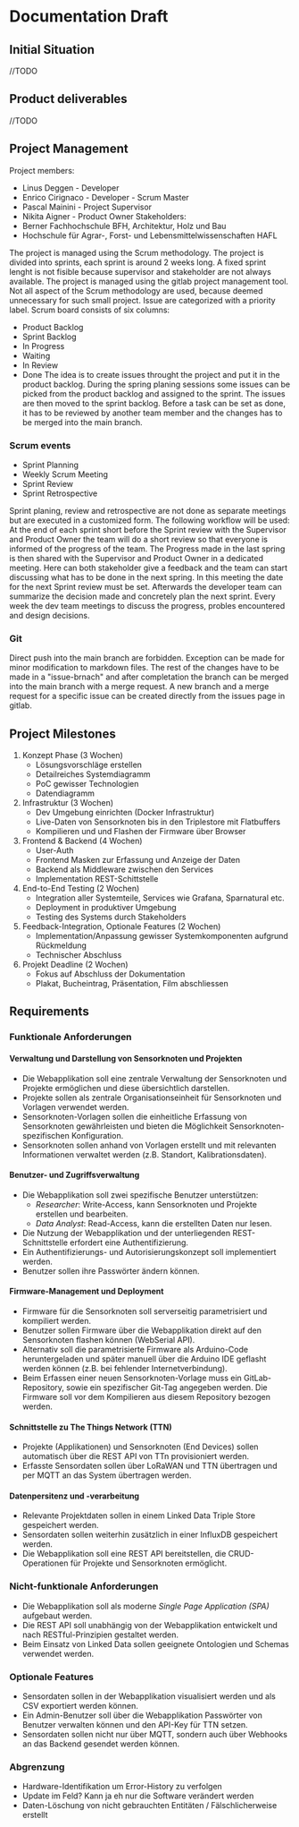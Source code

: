 # Documentation Draft
## Initial Situation
//TODO
## Product deliverables
//TODO
## Project Management
Project members:
- Linus Deggen - Developer
- Enrico Cirignaco - Developer - Scrum Master
- Pascal Mainini - Project Supervisor
- Nikita Aigner - Product Owner
Stakeholders:
- Berner Fachhochschule BFH, Architektur, Holz und Bau
- Hochschule für Agrar-, Forst- und Lebensmittelwissenschaften HAFL

The project is managed using the Scrum methodology. The project is divided into sprints, each sprint is around 2 weeks long. A fixed sprint lenght is not fisible because supervisor and stakeholder are not always available. The project is managed using the gitlab project management tool. Not all aspect of the Scrum methodology are used, because deemed unnecessary for such small project. Issue are categorized with a priority label. 
Scrum board consists of six columns:
- Product Backlog
- Sprint Backlog
- In Progress
- Waiting
- In Review
- Done
The idea is to create issues throught the project and put it in the product backlog. During the spring planing sessions some issues can be picked from the product backlog and assigned to the sprint. The issues are then moved to the sprint backlog. Before a task can be set as done, it has to be reviewed by another team member and the changes has to be merged into the main branch.   
### Scrum events
- Sprint Planning
- Weekly Scrum Meeting
- Sprint Review
- Sprint Retrospective

Sprint planing, review and retrospective are not done as separate meetings but are executed in a customized form. The following workflow will be used: At the end of each sprint short before the Sprint review with the Supervisor and Product Owner the team will do a short review so that everyone is informed of the progress of the team. The Progress made in the last spring is then shared with the Supervisor and Product Owner in a dedicated meeting. Here can both stakeholder give a feedback and the team can start discussing what has to be done in the next spring. In this meeting the date for the next Sprint review must be set. Afterwards the developer team can summarize the decision made and concretely plan the next sprint. Every week the dev team meetings to discuss the progress, probles encountered and design decisions.
### Git
Direct push into the main branch are forbidden. Exception can be made for minor modification to markdown files. The rest of the changes have to be made in a "issue-brnach" and after completation the branch can be merged into the main branch with a merge request. A new branch and a merge request for a specific issue can be created directly from the issues page in gitlab.

## Project Milestones

1. Konzept Phase (3 Wochen)
    - Lösungsvorschläge erstellen
    - Detailreiches Systemdiagramm
    - PoC gewisser Technologien
    - Datendiagramm
2. Infrastruktur (3 Wochen)
    - Dev Umgebung einrichten (Docker Infrastruktur)
    - Live-Daten von Sensorknoten bis in den Triplestore mit Flatbuffers
    - Kompilieren und und Flashen der Firmware über Browser
3. Frontend & Backend (4 Wochen)
    - User-Auth
    - Frontend Masken zur Erfassung und Anzeige der Daten
    - Backend als Middleware zwischen den Services
    - Implementation REST-Schittstelle
4. End-to-End Testing (2 Wochen)
    - Integration aller Systemteile, Services wie Grafana, Sparnatural etc.
    - Deployment in produktiver Umgebung
    - Testing des Systems durch Stakeholders
5. Feedback-Integration, Optionale Features (2 Wochen)
    - Implementation/Anpassung gewisser Systemkomponenten aufgrund Rückmeldung
    - Technischer Abschluss
6. Projekt Deadline (2 Wochen)
    - Fokus auf Abschluss der Dokumentation
    - Plakat, Bucheintrag, Präsentation, Film abschliessen

## Requirements
### Funktionale Anforderungen

#### Verwaltung und Darstellung von Sensorknoten und Projekten
- Die Webapplikation soll eine zentrale Verwaltung der Sensorknoten und Projekte ermöglichen und diese übersichtlich darstellen.
- Projekte sollen als zentrale Organisationseinheit für Sensorknoten und Vorlagen verwendet werden.
- Sensorknoten-Vorlagen sollen die einheitliche Erfassung von Sensorknoten gewährleisten und bieten die Möglichkeit Sensorknoten-spezifischen Konfiguration.
- Sensorknoten sollen anhand von Vorlagen erstellt und mit relevanten Informationen verwaltet werden (z.B. Standort, Kalibrationsdaten).

#### Benutzer- und Zugriffsverwaltung
- Die Webapplikation soll zwei spezifische Benutzer unterstützen:
    - *Researcher*: Write-Access, kann Sensorknoten und Projekte erstellen und bearbeiten.
    - *Data Analyst*: Read-Access, kann die erstellten Daten nur lesen.
- Die Nutzung der Webapplikation und der unterliegenden REST-Schnittstelle erfordert eine Authentifizierung.
- Ein Authentifizierungs- und Autorisierungskonzept soll implementiert werden.
- Benutzer sollen ihre Passwörter ändern können.

#### Firmware-Management und Deployment
- Firmware für die Sensorknoten soll serverseitig parametrisiert und kompiliert werden.
- Benutzer sollen Firmware über die Webapplikation direkt auf den Sensorknoten flashen können (WebSerial API).
- Alternativ soll die parametrisierte Firmware als Arduino-Code heruntergeladen und später manuell über die Arduino IDE geflasht werden können (z.B. bei fehlender Internetverbindung).
- Beim Erfassen einer neuen Sensorknoten-Vorlage muss ein GitLab-Repository, sowie ein spezifischer Git-Tag angegeben werden. Die Firmware soll vor dem Kompilieren aus diesem Repository bezogen werden.

#### Schnittstelle zu The Things Network (TTN)
- Projekte (Applikationen) und Sensorknoten (End Devices) sollen automatisch über die REST API von TTn provisioniert werden.
- Erfasste Sensordaten sollen über LoRaWAN und TTN übertragen und per MQTT an das System übertragen werden.

#### Datenpersitenz und -verarbeitung
- Relevante Projektdaten sollen in einem Linked Data Triple Store gespeichert werden.
- Sensordaten sollen weiterhin zusätzlich in einer InfluxDB gespeichert werden.
- Die Webapplikation soll eine REST API bereitstellen, die CRUD-Operationen für Projekte und Sensorknoten ermöglicht.

### Nicht-funktionale Anforderungen
- Die Webapplikation soll als moderne *Single Page Application (SPA)* aufgebaut werden.
- Die REST API soll unabhängig von der Webapplikation entwickelt und nach RESTful-Prinzipien gestaltet werden.
- Beim Einsatz von Linked Data sollen geeignete Ontologien und Schemas verwendet werden.

### Optionale Features
- Sensordaten sollen in der Webapplikation visualisiert werden und als CSV exportiert werden können.
- Ein Admin-Benutzer soll über die Webapplikation Passwörter von Benutzer verwalten können und den API-Key für TTN setzen.
- Sensordaten sollen nicht nur über MQTT, sondern auch über Webhooks an das Backend gesendet werden können.

### Abgrenzung
- Hardware-Identifikation um Error-History zu verfolgen
- Update im Feld? Kann ja eh nur die Software verändert werden
- Daten-Löschung von nicht gebrauchten Entitäten / Fälschlicherweise erstellt
